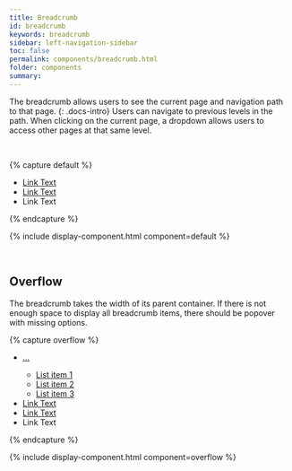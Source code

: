 ```yaml
---
title: Breadcrumb
id: breadcrumb
keywords: breadcrumb
sidebar: left-navigation-sidebar
toc: false
permalink: components/breadcrumb.html
folder: components
summary:
---
```


The breadcrumb allows users to see the current page and navigation path to that page.
{: .docs-intro}
Users can navigate to previous levels in the path. When clicking on the current page, a dropdown allows users to access other pages at that same level.

<br>

{% capture default %}
<ul class="fd-breadcrumb">
    <li class="fd-breadcrumb__item"><a class="fd-breadcrumb__link" tabindex="0" href="#">Link Text</a></li>
    <li class="fd-breadcrumb__item"><a class="fd-breadcrumb__link" tabindex="0" href="#">Link Text</a></li>
    <li class="fd-breadcrumb__item">Link Text</li>
</ul>
{% endcapture %}

{% include display-component.html component=default %}

<br>

## Overflow
The breadcrumb takes the width of its parent container. If there is not enough space to display all breadcrumb items,
there should be popover with missing options.

{% capture overflow %}
<ul class="fd-breadcrumb">
    <li class="fd-breadcrumb__item">
        <div class="fd-popover">
            <div class="fd-popover__control">
                <a class="fd-breadcrumb__link" href="#" aria-controls="breadcrumb1" aria-expanded="false" aria-haspopup="true">
                    ...
                    <span class="fd-breadcrumb__dropdown-icon"></span>
                </a>
            </div>
            <div class="fd-popover__body fd-popover__body--no-arrow" aria-hidden="true" id="breadcrumb1">
              <div class="fd-popover__wrapper">
                <ul class="fd-list fd-list--navigation" role="list">
                  <li tabindex="-1" role="listitem" class="fd-list__item fd-list__item--link">
                      <a tabindex="0" class="fd-list__link" href="https://sap.github.io/fundamental-styles/">
                        <span class="fd-list__title">List item 1</span>
                      </a>
                  </li>
                  <li tabindex="-1" role="listitem" class="fd-list__item fd-list__item--link">
                      <a tabindex="0" class="fd-list__link" href="https://sap.github.io/fundamental-styles/">
                        <span class="fd-list__title">List item 2</span>
                      </a>
                  </li>
                  <li tabindex="-1" role="listitem" class="fd-list__item fd-list__item--link">
                      <a tabindex="0" class="fd-list__link" href="https://sap.github.io/fundamental-styles/">
                        <span class="fd-list__title">List item 3</span>
                      </a>
                  </li>
                </ul>
            </div>
          </div>
        </div>
    </li>
    <li class="fd-breadcrumb__item"><a class="fd-breadcrumb__link" tabindex="0" href="#">Link Text</a></li>
    <li class="fd-breadcrumb__item"><a class="fd-breadcrumb__link" tabindex="0" href="#">Link Text</a></li>
    <li class="fd-breadcrumb__item">Link Text</li>
</ul>
{% endcapture %}

{% include display-component.html component=overflow %}
